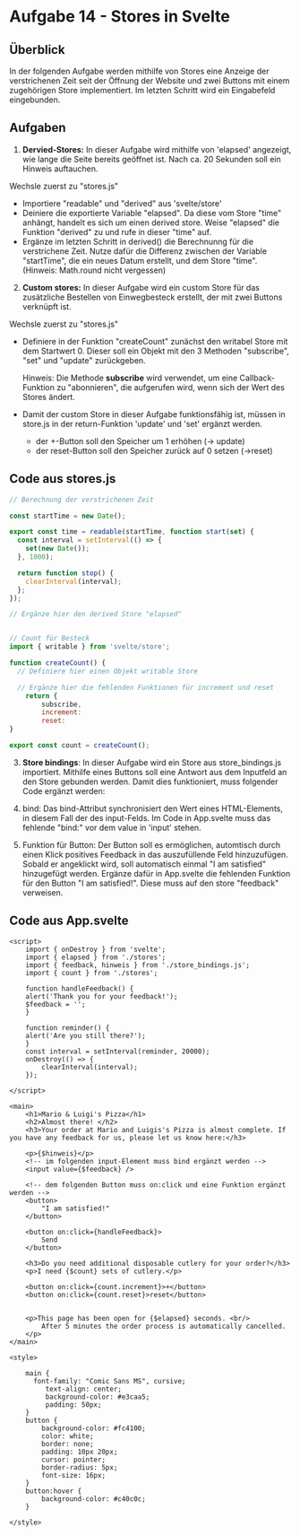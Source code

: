 # Aufgabe 14 - Stores in Svelte

## Überblick 

In der folgenden Aufgabe werden mithilfe von Stores eine Anzeige der verstrichenen Zeit seit der Öffnung der Website und zwei Buttons mit einem zugehörigen Store implementiert. Im letzten Schritt wird ein Eingabefeld eingebunden. 

## Aufgaben

1. **Dervied-Stores:** In dieser Aufgabe wird mithilfe von 'elapsed' angezeigt, wie lange die Seite bereits geöffnet ist. Nach ca. 20 Sekunden soll ein Hinweis auftauchen.

Wechsle zuerst zu "stores.js"

- Importiere "readable" und "derived" aus 'svelte/store'
- Deiniere die exportierte Variable "elapsed". Da diese vom Store "time" anhängt, handelt es sich um einen derived store.
	Weise "elapsed" die Funktion "derived" zu und rufe in dieser "time" auf. 
- Ergänze im letzten Schritt in derived() die Berechnunng für die verstrichene Zeit. Nutze dafür die Differenz zwischen der Variable "startTime", die ein neues Datum erstellt, und dem Store "time". (Hinweis: Math.round nicht vergessen)
 
2. **Custom stores:** In dieser Aufgabe wird ein custom Store für das zusätzliche Bestellen von Einwegbesteck erstellt, der mit zwei Buttons verknüpft ist.

Wechsle zuerst zu "stores.js"

- Definiere in der Funktion "createCount" zunächst den writabel Store mit dem Startwert 0. 
Dieser soll ein Objekt mit den 3 Methoden "subscribe", "set" und "update" zurückgeben.

	Hinweis: Die Methode **subscribe** wird verwendet, um eine Callback-Funktion zu "abonnieren", die aufgerufen wird, wenn sich der Wert des Stores ändert.
	
- Damit der custom Store in dieser Aufgabe funktionsfähig ist, müssen in store.js in der return-Funktion 'update' und 'set' ergänzt werden.
    - der +-Button soll den Speicher um 1 erhöhen (-> update)
    - der reset-Button soll den Speicher zurück auf 0 setzen (->reset)

## Code aus stores.js

```javascript
// Berechnung der verstrichenen Zeit

const startTime = new Date();

export const time = readable(startTime, function start(set) {
  const interval = setInterval(() => {
    set(new Date());
  }, 1000);

  return function stop() {
    clearInterval(interval);
  };
});

// Ergänze hier den derived Store "elapsed"


// Count für Besteck
import { writable } from 'svelte/store';

function createCount() {
  // Definiere hier einen Objekt writable Store 

  // Ergänze hier die fehlenden Funktionen für increment und reset
	return {
		subscribe,
		increment:
		reset:
}

export const count = createCount();
```

3. **Store bindings**: In dieser Aufgabe wird ein Store aus store_bindings.js importiert. Mithilfe eines Buttons soll eine Antwort aus dem Inputfeld an den Store gebunden werden. Damit dies funktioniert, muss folgender Code ergänzt werden:

1. bind: Das bind-Attribut synchronisiert den Wert eines HTML-Elements, in diesem Fall der des input-Felds. Im Code in App.svelte muss das fehlende "bind:" vor dem value in 'input' stehen.

2. Funktion für Button: Der Button soll es ermöglichen, automtisch durch einen Klick positives Feedback in das auszufüllende Feld hinzuzufügen. Sobald er angeklickt wird, soll automatisch einmal "I am satisfied" hinzugefügt werden. 
Ergänze dafür in App.svelte die fehlenden Funktion für den Button "I am satisfied!". Diese muss auf den store "feedback" verweisen.

## Code aus App.svelte

```svelte
<script>
	import { onDestroy } from 'svelte';
	import { elapsed } from './stores';
 	import { feedback, hinweis } from './store_bindings.js';
 	import { count } from './stores';

	function handleFeedback() {
    alert('Thank you for your feedback!');
	$feedback = '';
  	}

	function reminder() {
    alert('Are you still there?');
  	}
	const interval = setInterval(reminder, 20000);
	onDestroy(() => {
		clearInterval(interval);
	});
	
</script>

<main>
	<h1>Mario & Luigi's Pizza</h1>
	<h2>Almost there! </h2>
	<h3>Your order at Mario and Luigis's Pizza is almost complete. If you have any feedback for us, please let us know here:</h3>

	<p>{$hinweis}</p>
	<!-- im folgenden input-Element muss bind ergänzt werden -->
	<input value={$feedback} />

	<!-- dem folgenden Button muss on:click und eine Funktion ergänzt werden -->
	<button>
		"I am satisfied!"
	</button>

	<button on:click={handleFeedback}>
		Send
	</button>

	<h3>Do you need additional disposable cutlery for your order?</h3>
	<p>I need {$count} sets of cutlery.</p>

	<button on:click={count.increment}>+</button>
	<button on:click={count.reset}>reset</button>


	<p>This page has been open for {$elapsed} seconds. <br/>
		After 5 minutes the order process is automatically cancelled.
	</p>
</main>

<style>

	main {
	  font-family: "Comic Sans MS", cursive;
		 text-align: center;
		 background-color: #e3caa5;
		 padding: 50px;
	}
	button {
		background-color: #fc4100;
		color: white;
		border: none;
		padding: 10px 20px;
		cursor: pointer;
		border-radius: 5px;
		font-size: 16px;
  	}
 	button:hover {
    	background-color: #c40c0c;
 	}

</style>
```